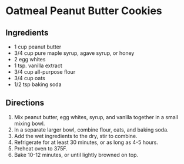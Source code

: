 # Oatmeal Peanut Butter Cookies

## Ingredients
* 1 cup peanut butter
* 3/4 cup pure maple syrup, agave syrup, or honey
* 2 egg whites
* 1 tsp. vanilla extract
* 3/4 cup all-purpose flour
* 3/4 cup oats
* 1/2 tsp baking soda

## Directions
1. Mix peanut butter, egg whites, syrup, and vanilla together in a small mixing bowl.
2. In a separate larger bowl, combine flour, oats, and baking soda.
3. Add the wet ingredients to the dry, stir to combine.
4. Refrigerate for at least 30 minutes, or as long as 4-5 hours.
5. Preheat oven to 375F.
6. Bake 10-12 minutes, or until lightly browned on top.
